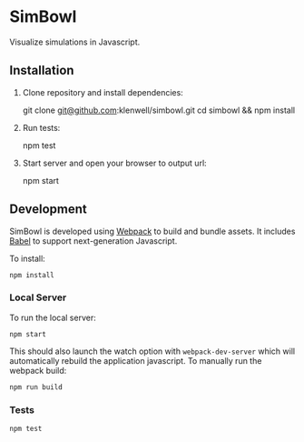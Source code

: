 # SimBowl

Visualize simulations in Javascript.


## Installation

1. Clone repository and install dependencies:

    git clone git@github.com:klenwell/simbowl.git
    cd simbowl && npm install

2. Run tests:

    npm test

3. Start server and open your browser to output url:

    npm start


## Development

SimBowl is developed using [Webpack](https://webpack.js.org/) to build and bundle assets. It includes [Babel](https://babeljs.io/) to support next-generation Javascript.

To install:

    npm install

### Local Server

To run the local server:

    npm start

This should also launch the watch option with `webpack-dev-server` which will automatically rebuild the application javascript. To manually run the webpack build:

    npm run build

### Tests

    npm test
